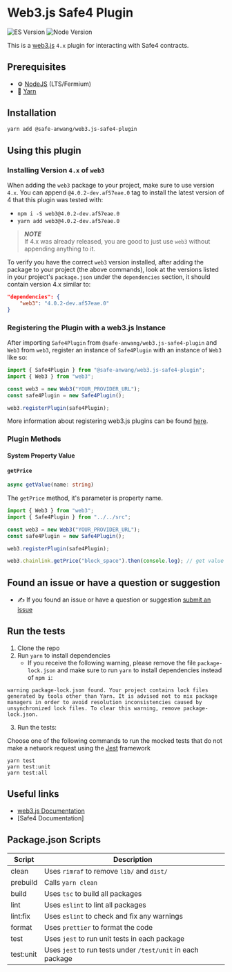 # Web3.js Safe4 Plugin

![ES Version](https://img.shields.io/badge/ES-2020-yellow)
![Node Version](https://img.shields.io/badge/node-18.x-green)

This is a [web3.js](https://github.com/web3/web3.js) `4.x` plugin for interacting with Safe4 contracts.

## Prerequisites

- :gear: [NodeJS](https://nodejs.org/) (LTS/Fermium)
- :toolbox: [Yarn](https://yarnpkg.com/)

## Installation

```bash
yarn add @safe-anwang/web3.js-safe4-plugin
```

## Using this plugin

### Installing Version `4.x` of `web3`

When adding the `web3` package to your project, make sure to use version `4.x`. You can append `@4.0.2-dev.af57eae.0` tag to install the latest version of 4 that this plugin was tested with:

- `npm i -S web3@4.0.2-dev.af57eae.0`
- `yarn add web3@4.0.2-dev.af57eae.0`

> **_NOTE_**  
> If 4.x was already released, you are good to just use `web3` without appending anything to it.

To verify you have the correct `web3` version installed, after adding the package to your project (the above commands), look at the versions listed in your project's `package.json` under the `dependencies` section, it should contain version 4.x similar to:

```json
"dependencies": {
	"web3": "4.0.2-dev.af57eae.0"
}
```

### Registering the Plugin with a web3.js Instance

After importing `Safe4Plugin` from `@safe-anwang/web3.js-safe4-plugin` and `Web3` from `web3`, register an instance of `Safe4Plugin` with an instance of `Web3` like so:

```typescript
import { Safe4Plugin } from "@safe-anwang/web3.js-safe4-plugin";
import { Web3 } from "web3";

const web3 = new Web3("YOUR_PROVIDER_URL");
const safe4Plugin = new Safe4Plugin();

web3.registerPlugin(safe4Plugin);
```

More information about registering web3.js plugins can be found [here](https://docs.web3js.org/docs/guides/web3_plugin_guide/plugin_users#registering-the-plugin).

### Plugin Methods

#### System Property Value

#### `getPrice`

```typescript
async getValue(name: string)
```

The `getPrice` method, it's parameter is property name.

```typescript
import { Web3 } from "web3";
import { Safe4Plugin } from "../../src";

const web3 = new Web3("YOUR_PROVIDER_URL");
const safe4Plugin = new Safe4Plugin();

web3.registerPlugin(safe4Plugin);

web3.chainlink.getPrice("block_space").then(console.log); // get value of property: block_space = 30
```

## Found an issue or have a question or suggestion

- :writing_hand: If you found an issue or have a question or suggestion [submit an issue](https://github.com/safe-anwang/web3.js-plugin-safe4/issues/new)

## Run the tests

1. Clone the repo
2. Run `yarn` to install dependencies
   - If you receive the following warning, please remove the file `package-lock.json` and make sure to run `yarn` to install dependencies instead of `npm i`:

```console
warning package-lock.json found. Your project contains lock files generated by tools other than Yarn. It is advised not to mix package managers in order to avoid resolution inconsistencies caused by unsynchronized lock files. To clear this warning, remove package-lock.json.
```

3. Run the tests:

Choose one of the following commands to run the mocked tests that do not make a network request using the [Jest](https://jestjs.io/) framework

```console
yarn test
yarn test:unit
yarn test:all
```

## Useful links

- [web3.js Documentation](https://docs.web3js.org/)
- [Safe4 Documentation]

## Package.json Scripts

| Script    | Description                                                 |
|-----------| ----------------------------------------------------------- |
| clean     | Uses `rimraf` to remove `lib/` and `dist/`                  |
| prebuild  | Calls `yarn clean`                                          |
| build     | Uses `tsc` to build all packages                            |
| lint      | Uses `eslint` to lint all packages                          |
| lint:fix  | Uses `eslint` to check and fix any warnings                 |
| format    | Uses `prettier` to format the code                          |
| test      | Uses `jest` to run unit tests in each package               |
| test:unit | Uses `jest` to run tests under `/test/unit` in each package |

[npm-image]: https://img.shields.io/npm/v/web3-core-method.svg
[npm-url]: https://npmjs.org/packages/web3
